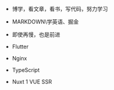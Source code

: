 + 博学，看文章，看书，写代码，努力学习
+ MARKDOWN\学英语、掘金
+ 即使再慢，也是前进

+ Flutter
+ Nginx
+ TypeScript
+ Nuxt
1 VUE SSR  

